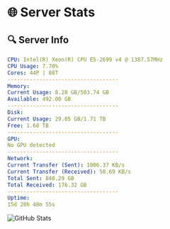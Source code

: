 # 🌐 Server Stats
## 🔍 Server Info
```yaml
CPU: Intel(R) Xeon(R) CPU E5-2699 v4 @ 1387.57MHz
CPU Usage: 7.70%
Cores: 44P | 88T
-----------------------------------
Memory:
Current Usage: 8.28 GB/503.74 GB
Available: 492.00 GB
-----------------------------------
Disk:
Current Usage: 29.05 GB/1.71 TB
Free: 1.60 TB
-----------------------------------
GPU:
No GPU detected
-----------------------------------
Network:
Current Transfer (Sent): 1006.37 KB/s
Current Transfer (Received): 50.69 KB/s
Total Sent: 840.29 GB
Total Received: 176.32 GB
-----------------------------------
Uptime:
15d 20h 48m 55s
```
![GitHub Stats](https://img.shields.io/badge/Updated-2025-05-05_13:57:43-blue)